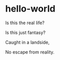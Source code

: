 # hello-world



Is this the real life?

Is this just fantasy?

Caught in a landside,

No escape from reality.
